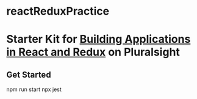# reactReduxPractice

# Starter Kit for [Building Applications in React and Redux](http://www.pluralsight.com/author/cory-house) on Pluralsight

## Get Started

npm run start
npx jest
